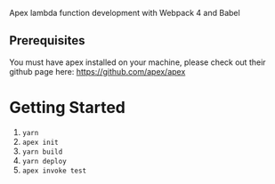 Apex lambda function development with Webpack 4 and Babel

## Prerequisites
You must have apex installed on your machine, please check out their github page
here: https://github.com/apex/apex 

# Getting Started
1. `yarn`
2. `apex init`
3. `yarn build`
4. `yarn deploy`
5. `apex invoke test` 
